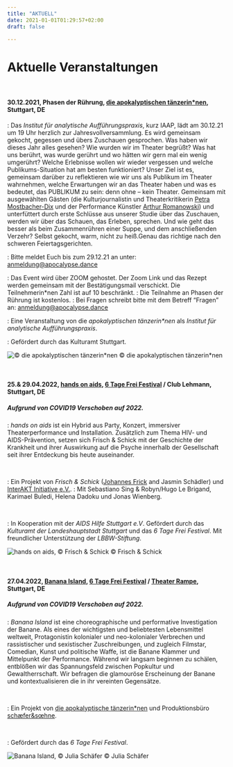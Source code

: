 ```yaml
---
title: "AKTUELL"
date: 2021-01-01T01:29:57+02:00
draft: false

---
```


# Aktuelle Veranstaltungen 

&nbsp;

#### **30.12.2021, Phasen der Rührung, [die apokalyptischen tänzerin\*nen](https://www.apocalypse.dance/projekte/phasen-der-ruehrung), Stuttgart, DE**

:   Das *Institut für analytische Aufführungspraxis*, kurz IAAP, lädt am 30.12.21 um 19 Uhr herzlich zur Jahresvollversammlung. Es wird gemeinsam gekocht, gegessen und übers Zuschauen gesprochen. Was haben wir dieses Jahr alles gesehen? Wie wurden wir im Theater begrüßt? Was hat uns berührt, was wurde gerührt und wo hätten wir gern mal ein wenig umgerührt? Welche Erlebnisse wollen wir wieder vergessen und welche Publikums-Situation hat am besten funktioniert? Unser Ziel ist es, gemeinsam darüber zu reflektieren wie wir uns als Publikum im Theater wahrnehmen, welche Erwartungen wir an das Theater haben und was es bedeutet, das PUBLIKUM zu sein: denn ohne – kein Theater. Gemeinsam mit ausgewählten Gästen (die Kulturjournalistin und Theaterkritikerin [Petra Mostbacher-Dix](http://sur-kultur.net/) und der Performance Künstler [Arthur Romanowski](https://www.schauspielhaus.at/rote_beete_reden)) und unterfüttert durch erste Schlüsse aus unserer Studie über das Zuschauen, werden wir über das Schauen, das Erleben, sprechen. Und wie geht das besser als beim Zusammenrühren einer Suppe, und dem anschließenden Verzehr? Selbst gekocht, warm, nicht zu heiß.Genau das richtige nach den schweren Feiertagsgerichten. 
&nbsp;

:   Bitte meldet Euch bis zum 29.12.21 an unter: anmeldung@apocalypse.dance
&nbsp;

:   Das Event wird über ZOOM gehostet. Der Zoom Link und das Rezept werden gemeinsam mit der Bestätigungsmail verschickt. Die Teilnehmerin*nen Zahl ist auf 10 beschränkt.
:   Die Teilnahme an Phasen der Rührung ist kostenlos.
:   Bei Fragen schreibt bitte mit dem Betreff “Fragen” an: anmeldung@apocalypse.dance
&nbsp;

:   Eine Veranstaltung von die *apokalyptischen tänzerin\*nen* als *Institut für analytische Aufführungspraxis*. 
&nbsp;

:   Gefördert durch das Kulturamt Stuttgart.

![© die apokalyptischen tänzerin*nen](/upcoming/pdr.png)
© die apokalyptischen tänzerin*nen


&nbsp;

#### **25.& 29.04.2022, [hands on aids](https://www.6tagefrei.de/programm2021/), [6 Tage Frei Festival](https://www.6tagefrei.de/programm2021/) / Club Lehmann, Stuttgart, DE**
##### Aufgrund von COVID19 Verschoben auf 2022.
:   *hands on aids* ist ein Hybrid aus Party, Konzert, immersiver Theaterperformance und Installation. Zusätzlich zum Thema HIV- und AIDS-Prävention, setzen sich Frisch & Schick mit der Geschichte der Krankheit und ihrer Auswirkung auf die Psyche innerhalb der Gesellschaft seit ihrer Entdeckung bis heute auseinander. 

&nbsp;

:   Ein Projekt von *Frisch & Schick* ([Johannes Frick](https://johannesfrick.jimdofree.com/) and Jasmin Schädler) und [InterAKT Initiative e.V.](https://interakt-initiative.com/). 
:   Mit Sebastiano Sing & Robyn/Hugo Le Brigand, Karimael Buledi, Helena Dadoku und Jonas Wienberg.

&nbsp;

:   In Kooperation mit der *AIDS Hilfe Stuttgart e.V*. Gefördert durch das *Kulturamt der Landeshauptstadt Stuttgart* und das *6 Tage Frei Festival*. Mit freundlicher Unterstützung der *LBBW-Stiftung*. 

![hands on aids, © Frisch & Schick](/upcoming/hoa.png)
© Frisch & Schick

&nbsp;

#### **27.04.2022, [Banana Island](https://www.apocalypse.dance/projekte/banana-island),  [6 Tage Frei Festival](https://www.6tagefrei.de/programm2021/) / [Theater Rampe](https://theaterrampe.de/stuecke/banana-island/), Stuttgart, DE**
##### Aufgrund von COVID19 Verschoben auf 2022.
:   *Banana Island* ist eine choreographische und performative Investigation der Banane. Als eines der wichtigsten und beliebtesten Lebensmittel weltweit, Protagonistin kolonialer und neo-kolonialer Verbrechen und rassistischer und sexistischer Zuschreibungen, und zugleich Filmstar, Comedian, Kunst und politische Waffe, ist die Banane Klammer und Mittelpunkt der Performance. Während wir langsam beginnen zu schälen, entblößen wir das Spannungsfeld zwischen Popkultur und Gewaltherrschaft. Wir befragen die glamouröse Erscheinung der Banane und kontextualisieren die in ihr vereinten Gegensätze.

&nbsp;

:   Ein Projekt von [die apokalyptische tänzerin\*nen](https://www.apocalypse.dance/) und Produktionsbüro [schæfer&sœhne](http://www.ae-oe.de/).

&nbsp;

:   Gefördert durch das *6 Tage Frei Festival*.

![Banana Island, © Julia Schäfer](/upcoming/BI1.jpg)
© Julia Schäfer

